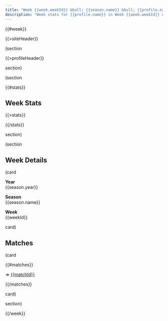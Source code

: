 ```yaml
---
title: "Week {{week.weekId}} &bull; {{season.name}} &bull; {{profile.name}}"
description: "Week stats for {{profile.name}} in Week {{week.weekId}} of {{season.name}}"
---
```


{{#week}}

{{>siteHeader}}

(section

{{>profileHeader}}

section)

(section

{{#stats}}

## Week Stats

{{>stats}}

{{/stats}}

section)

(section

## Week Details

(card

**Year**\
{{season.year}}

**Season**\
{{season.name}}

**Week**\
{{weekId}}

card)

## Matches

(card

{{#matches}}

=> [{{matchId}}](/{{profile.profileId}}/m/{{matchId}})

{{/matches}}

card)

section)

{{/week}}